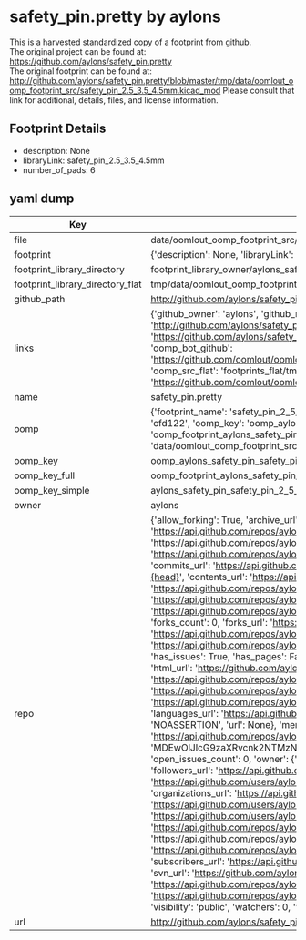 # safety_pin.pretty by aylons  
This is a harvested standardized copy of a footprint from github.  
The original project can be found at:  
https://github.com/aylons/safety_pin.pretty  
The original footprint can be found at:
http://github.com/aylons/safety_pin.pretty/blob/master/tmp/data/oomlout_oomp_footprint_src/safety_pin_2.5_3.5_4.5mm.kicad_mod
Please consult that link for additional, details, files, and license information.  
## Footprint Details
* description: None  
* libraryLink: safety_pin_2.5_3.5_4.5mm  
* number_of_pads: 6  
## yaml dump  
| Key | Value |  
| --- | --- |  
| file | data/oomlout_oomp_footprint_src/safety_pin.pretty/safety_pin_2.5_3.5_4.5mm.kicad_mod |  
| footprint | {'description': None, 'libraryLink': 'safety_pin_2.5_3.5_4.5mm', 'number_of_pads': 6} |  
| footprint_library_directory | footprint_library_owner/aylons_safety_pin.pretty |  
| footprint_library_directory_flat | tmp/data/oomlout_oomp_footprint_src/footprints_flat/aylons_safety_pin_safety_pin_2_5_3_5_4_5mm/working |  
| github_path | http://github.com/aylons/safety_pin.pretty/blob/master/tmp/data/oomlout_oomp_footprint_src/safety_pin_2.5_3.5_4.5mm.kicad_mod |  
| links | {'github_owner': 'aylons', 'github_repo_name': 'safety_pin.pretty', 'github_src': 'http://github.com/aylons/safety_pin.pretty/blob/master/tmp/data/oomlout_oomp_footprint_src/safety_pin_2.5_3.5_4.5mm.kicad_mod', 'github_src_repo': 'https://github.com/aylons/safety_pin.pretty', 'oomp_bot': 'tmp/data/oomlout_oomp_footprint_src/footprints/aylons_safety_pin_safety_pin_2_5_3_5_4_5mm/working', 'oomp_bot_github': 'https://github.com/oomlout/oomlout_oomp_footprint_bot/tree/main/tmp/data/oomlout_oomp_footprint_src/footprints/aylons_safety_pin_safety_pin_2_5_3_5_4_5mm/working', 'oomp_src_flat': 'footprints_flat/tmp/data/oomlout_oomp_footprint_src/footprints_flat/aylons_safety_pin_safety_pin_2_5_3_5_4_5mm/working', 'oomp_src_flat_github': 'https://github.com/oomlout/oomlout_oomp_footprint_src/tree/main/tmp/data/oomlout_oomp_footprint_src/footprints_flat/aylons_safety_pin_safety_pin_2_5_3_5_4_5mm/working'} |  
| name | safety_pin.pretty |  
| oomp | {'footprint_name': 'safety_pin_2_5_3_5_4_5mm', 'library_name': 'safety_pin', 'md5': 'cfd1227226f7f0541ff6bb4a4781bfd2', 'md5_10': 'cfd1227226', 'md5_5': 'cfd12', 'md5_6': 'cfd122', 'oomp_key': 'oomp_aylons_safety_pin_safety_pin_2_5_3_5_4_5mm', 'oomp_key_extra': 'oomp_footprint_aylons_safety_pin_safety_pin_2_5_3_5_4_5mm', 'oomp_key_full': 'oomp_footprint_aylons_safety_pin_safety_pin_2_5_3_5_4_5mm_cfd122', 'oomp_key_simple': 'aylons_safety_pin_safety_pin_2_5_3_5_4_5mm', 'original_filename': 'data/oomlout_oomp_footprint_src/safety_pin.pretty/safety_pin_2.5_3.5_4.5mm.kicad_mod', 'owner_name': 'aylons'} |  
| oomp_key | oomp_aylons_safety_pin_safety_pin_2_5_3_5_4_5mm |  
| oomp_key_full | oomp_footprint_aylons_safety_pin_safety_pin_2_5_3_5_4_5mm |  
| oomp_key_simple | aylons_safety_pin_safety_pin_2_5_3_5_4_5mm |  
| owner | aylons |  
| repo | {'allow_forking': True, 'archive_url': 'https://api.github.com/repos/aylons/safety_pin.pretty/{archive_format}{/ref}', 'archived': False, 'assignees_url': 'https://api.github.com/repos/aylons/safety_pin.pretty/assignees{/user}', 'blobs_url': 'https://api.github.com/repos/aylons/safety_pin.pretty/git/blobs{/sha}', 'branches_url': 'https://api.github.com/repos/aylons/safety_pin.pretty/branches{/branch}', 'clone_url': 'https://github.com/aylons/safety_pin.pretty.git', 'collaborators_url': 'https://api.github.com/repos/aylons/safety_pin.pretty/collaborators{/collaborator}', 'comments_url': 'https://api.github.com/repos/aylons/safety_pin.pretty/comments{/number}', 'commits_url': 'https://api.github.com/repos/aylons/safety_pin.pretty/commits{/sha}', 'compare_url': 'https://api.github.com/repos/aylons/safety_pin.pretty/compare/{base}...{head}', 'contents_url': 'https://api.github.com/repos/aylons/safety_pin.pretty/contents/{+path}', 'contributors_url': 'https://api.github.com/repos/aylons/safety_pin.pretty/contributors', 'created_at': '2016-08-10T00:36:59Z', 'default_branch': 'master', 'deployments_url': 'https://api.github.com/repos/aylons/safety_pin.pretty/deployments', 'description': 'Kicad library for soldering safety pins in a PCB', 'disabled': False, 'downloads_url': 'https://api.github.com/repos/aylons/safety_pin.pretty/downloads', 'events_url': 'https://api.github.com/repos/aylons/safety_pin.pretty/events', 'fork': False, 'forks': 0, 'forks_count': 0, 'forks_url': 'https://api.github.com/repos/aylons/safety_pin.pretty/forks', 'full_name': 'aylons/safety_pin.pretty', 'git_commits_url': 'https://api.github.com/repos/aylons/safety_pin.pretty/git/commits{/sha}', 'git_refs_url': 'https://api.github.com/repos/aylons/safety_pin.pretty/git/refs{/sha}', 'git_tags_url': 'https://api.github.com/repos/aylons/safety_pin.pretty/git/tags{/sha}', 'git_url': 'git://github.com/aylons/safety_pin.pretty.git', 'has_discussions': False, 'has_downloads': True, 'has_issues': True, 'has_pages': False, 'has_projects': True, 'has_wiki': True, 'homepage': None, 'hooks_url': 'https://api.github.com/repos/aylons/safety_pin.pretty/hooks', 'html_url': 'https://github.com/aylons/safety_pin.pretty', 'id': 65337803, 'is_template': False, 'issue_comment_url': 'https://api.github.com/repos/aylons/safety_pin.pretty/issues/comments{/number}', 'issue_events_url': 'https://api.github.com/repos/aylons/safety_pin.pretty/issues/events{/number}', 'issues_url': 'https://api.github.com/repos/aylons/safety_pin.pretty/issues{/number}', 'keys_url': 'https://api.github.com/repos/aylons/safety_pin.pretty/keys{/key_id}', 'labels_url': 'https://api.github.com/repos/aylons/safety_pin.pretty/labels{/name}', 'language': None, 'languages_url': 'https://api.github.com/repos/aylons/safety_pin.pretty/languages', 'license': {'key': 'other', 'name': 'Other', 'node_id': 'MDc6TGljZW5zZTA=', 'spdx_id': 'NOASSERTION', 'url': None}, 'merges_url': 'https://api.github.com/repos/aylons/safety_pin.pretty/merges', 'milestones_url': 'https://api.github.com/repos/aylons/safety_pin.pretty/milestones{/number}', 'mirror_url': None, 'name': 'safety_pin.pretty', 'network_count': 0, 'node_id': 'MDEwOlJlcG9zaXRvcnk2NTMzNzgwMw==', 'notifications_url': 'https://api.github.com/repos/aylons/safety_pin.pretty/notifications{?since,all,participating}', 'open_issues': 0, 'open_issues_count': 0, 'owner': {'avatar_url': 'https://avatars.githubusercontent.com/u/720443?v=4', 'events_url': 'https://api.github.com/users/aylons/events{/privacy}', 'followers_url': 'https://api.github.com/users/aylons/followers', 'following_url': 'https://api.github.com/users/aylons/following{/other_user}', 'gists_url': 'https://api.github.com/users/aylons/gists{/gist_id}', 'gravatar_id': '', 'html_url': 'https://github.com/aylons', 'id': 720443, 'login': 'aylons', 'node_id': 'MDQ6VXNlcjcyMDQ0Mw==', 'organizations_url': 'https://api.github.com/users/aylons/orgs', 'received_events_url': 'https://api.github.com/users/aylons/received_events', 'repos_url': 'https://api.github.com/users/aylons/repos', 'site_admin': False, 'starred_url': 'https://api.github.com/users/aylons/starred{/owner}{/repo}', 'subscriptions_url': 'https://api.github.com/users/aylons/subscriptions', 'type': 'User', 'url': 'https://api.github.com/users/aylons'}, 'private': False, 'pulls_url': 'https://api.github.com/repos/aylons/safety_pin.pretty/pulls{/number}', 'pushed_at': '2016-08-10T01:14:18Z', 'releases_url': 'https://api.github.com/repos/aylons/safety_pin.pretty/releases{/id}', 'size': 4, 'ssh_url': 'git@github.com:aylons/safety_pin.pretty.git', 'stargazers_count': 0, 'stargazers_url': 'https://api.github.com/repos/aylons/safety_pin.pretty/stargazers', 'statuses_url': 'https://api.github.com/repos/aylons/safety_pin.pretty/statuses/{sha}', 'subscribers_count': 2, 'subscribers_url': 'https://api.github.com/repos/aylons/safety_pin.pretty/subscribers', 'subscription_url': 'https://api.github.com/repos/aylons/safety_pin.pretty/subscription', 'svn_url': 'https://github.com/aylons/safety_pin.pretty', 'tags_url': 'https://api.github.com/repos/aylons/safety_pin.pretty/tags', 'teams_url': 'https://api.github.com/repos/aylons/safety_pin.pretty/teams', 'temp_clone_token': None, 'topics': [], 'trees_url': 'https://api.github.com/repos/aylons/safety_pin.pretty/git/trees{/sha}', 'updated_at': '2016-08-10T00:36:59Z', 'url': 'https://api.github.com/repos/aylons/safety_pin.pretty', 'visibility': 'public', 'watchers': 0, 'watchers_count': 0, 'web_commit_signoff_required': False} |  
| url | http://github.com/aylons/safety_pin.pretty |  

